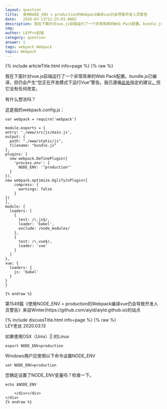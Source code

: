 ```yaml
---
layout: question
title:  使用NODE_ENV = production的Webpack编译vue仍会导致开发人员警告
date:   2020-03-13T12:25:03.000Z
description: 我在下面针对vue.js前端运行了一个非常简单的Web Pack配置。bundle.js已编译，但仍会产生“您正在开发模式下运行Vue”警告。我已遵循此处...
img: 
author: LEYPro前端
category: question
answer: 1
tags: webpack Webpack
topic: Webpack
---
```

<div class="article-root">
  <div class="article">
    {% include articleTitle.html info=page %}
    {% raw %}
    <div class="article-content"><p><font style="vertical-align: inherit;"><font style="vertical-align: inherit;">我在下面针对vue.js前端运行了一个非常简单的Web Pack配置。</font><font style="vertical-align: inherit;">bundle.js已编译，但仍会产生“您正在开发模式下运行Vue”警告。</font><font style="vertical-align: inherit;">我已遵循</font></font><a href="https://vuejs.org/v2/guide/deployment.html"><font style="vertical-align: inherit;"><font style="vertical-align: inherit;">此处</font></font></a><font style="vertical-align: inherit;"><font style="vertical-align: inherit;">指定的建议</font><a href="https://vuejs.org/v2/guide/deployment.html"><font style="vertical-align: inherit;">，</font></a><font style="vertical-align: inherit;">但它没有任何改变。</font></font></p>

<p><font style="vertical-align: inherit;"><font style="vertical-align: inherit;">有什么想法吗？</font></font></p>

<p><font style="vertical-align: inherit;"><font style="vertical-align: inherit;">这是我的webpack.config.js：</font></font></p>

<pre><code>var webpack = require('webpack')<font></font>
<font></font>
module.exports = {<font></font>
entry: './www/src/js/main.js',<font></font>
output: {<font></font>
  path: "./www/static/js",<font></font>
  filename: "bundle.js"<font></font>
},<font></font>
plugins: [<font></font>
  new webpack.DefinePlugin({<font></font>
    'process.env': {<font></font>
      NODE_ENV: '"production"'<font></font>
  }<font></font>
}),<font></font>
new webpack.optimize.UglifyJsPlugin({<font></font>
    compress: {<font></font>
      warnings: false<font></font>
    }<font></font>
})<font></font>
],<font></font>
module: {<font></font>
  loaders: [<font></font>
    {<font></font>
      test: /\.js$/,<font></font>
      loader: 'babel',<font></font>
      exclude: /node_modules/<font></font>
    },<font></font>
    {<font></font>
      test: /\.vue$/,<font></font>
      loader: 'vue'<font></font>
    }<font></font>
  ]<font></font>
},<font></font>
vue: {<font></font>
  loaders: {<font></font>
    js: 'babel'<font></font>
  }<font></font>
}<font></font>
}<font></font>
</code></pre></div>
    {% endraw %}
  </div>
  <p class="winter_mark">第1549篇《使用NODE_ENV = production的Webpack编译vue仍会导致开发人员警告》来自Winter(https://github.com/aiyld/aiyld.github.io)的站点</p>
  <div class="discuss-wrapper">
    {% include discussTitle.html info=page %}
    {% raw %}
    <div class="discuss-list">
    <div class="discuss-item">
        <div class="discuss-parent">
          <div class="discuss-meta">
            <span class="discuss-user">LEY老丝</span>
            <span class="discuss-time">2020.03.13</span>
          </div>
          <div class="discuss-comment"><p><font style="vertical-align: inherit;"><font style="vertical-align: inherit;">如果使用OSX（Unix）|| </font><font style="vertical-align: inherit;">的Linux</font></font></p>

<pre><code>export NODE_ENV=production
</code></pre>

<p><font style="vertical-align: inherit;"><font style="vertical-align: inherit;">Windows用户应使用以下命令设置NODE_ENV</font></font></p>

<pre><code>set NODE_ENV=production
</code></pre>

<p><font style="vertical-align: inherit;"><font style="vertical-align: inherit;">您确定设置了NODE_ENV变量吗？</font><font style="vertical-align: inherit;">检查一下。</font></font></p>

<pre><code>echo $NODE_ENV
</code></pre></div>
        </div></div>
    </div>
    {% endraw %}
  </div>
<div>
